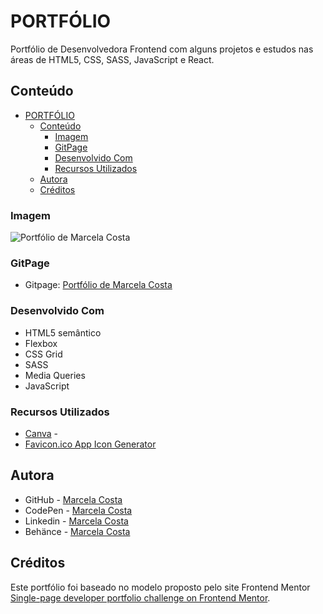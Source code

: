 # PORTFÓLIO

Portfólio de Desenvolvedora Frontend com alguns projetos e estudos nas áreas de HTML5, CSS, SASS, JavaScript e React.

## Conteúdo

- [PORTFÓLIO](#portfólio)
  - [Conteúdo](#conteúdo)
    - [Imagem](#imagem)
    - [GitPage](#gitpage)
    - [Desenvolvido Com](#desenvolvido-com)
    - [Recursos Utilizados](#recursos-utilizados)
  - [Autora](#autora)
  - [Créditos](#créditos)


### Imagem

![Portfólio de Marcela Costa](./screenshot.jpg)


### GitPage

- Gitpage: [Portfólio de Marcela Costa](https://your-solution-url.com)


### Desenvolvido Com

- HTML5 semântico
- Flexbox
- CSS Grid
- SASS
- Media Queries
- JavaScript



### Recursos Utilizados

- [Canva](https://www.canva.com/pt_br/) - 
- [Favicon.ico App Icon Generator](https://www.favicon-generator.org/)


## Autora

- GitHub - [Marcela Costa](https://github.com/MarcelaCostaA)
- CodePen - [Marcela Costa](https://codepen.io/Marcela-Costa)
- Linkedin - [Marcela Costa ]( )
- Behänce - [Marcela Costa](https://www.behance.net/marcelaamorim)


## Créditos

Este portfólio foi baseado no modelo proposto pelo site Frontend Mentor [Single-page developer portfolio challenge on Frontend Mentor](https://www.frontendmentor.io/challenges/singlepage-developer-portfolio-bBVj2ZPi-x). 


